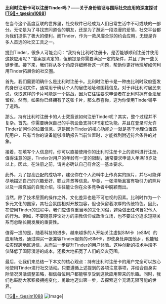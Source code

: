 **比利时注册卡可以注册Tinder吗？——关于身份验证与国际社交应用的深度探讨[[TG💪+ @esim1088](https://t.me/s/esim1088)]**

在当今这个高度互联的世界里，社交软件已经成为人们日常生活中不可或缺的一部分。无论是为了寻找志同道合的朋友，还是为了邂逅一段浪漫的爱情，社交平台都为我们提供了极大的便利。而Tinder，作为一款风靡全球的约会应用，无疑是许多人首选的社交工具之一。

提到Tinder，很多人可能会问：“我持有比利时注册卡，是否能够顺利注册并使用这款应用呢？”答案是肯定的，但前提是你需要满足一定的条件，并且了解一些关键步骤。接下来，我们将从多个角度详细解析这一问题，帮助你更好地理解如何利用Tinder拓展你的社交圈。

首先，我们需要明确什么是比利时注册卡。比利时注册卡是一种由比利时政府签发的身份证明文件，通常用于确认个人的居住地址和国籍信息。对于非比利时居民来说，获取这样的卡片可能是一个挑战，因为它往往要求申请者在比利时拥有合法居留权。然而，如果你已经拥有了这张卡片，那么恭喜你，这为你使用Tinder铺平了道路。

那么，持有比利时注册卡的人士究竟该如何注册Tinder呢？其实，整个过程并不复杂。首先，你需要确保自己的手机设备支持GPS定位功能，并且在登录时允许Tinder访问你的位置信息。这是因为Tinder的核心功能之一就是基于地理位置匹配用户，只有当你的设备能够准确报告当前位置时，才能找到附近符合条件的对象。

接着，在填写个人信息时，你可以直接使用你的比利时注册卡上的资料进行注册。值得注意的是，Tinder对用户的年龄有一定的限制，通常要求申请人年满18岁及以上。因此，在注册之前，请务必确认自己符合这一基本要求。

此外，为了提高匹配的成功率，建议你在个人资料中上传真实的照片，并尽可能详尽地描述自己的兴趣爱好、职业背景等信息。毕竟，一张清晰且富有吸引力的照片以及一段真诚的自我介绍，往往能让你在众多竞争者中脱颖而出。

当然，除了技术层面的操作之外，文化差异也是不可忽视的因素。比利时作为一个多元文化的国家，其社会氛围相对开放包容，但也保留着浓厚的传统特色。因此，在使用Tinder的过程中，我们应该尊重当地的文化习俗，避免做出任何冒犯他人的行为。例如，不要随意评论对方的宗教信仰或政治立场，也不要过分追求短期关系而忽略长期发展的重要性。

值得一提的是，随着科技的进步，越来越多的人开始关注虚拟SIM卡（eSIM）的应用场景。通过购买一张兼容Tinder服务的eSIM卡，即使身处异国他乡，也能轻松实现跨地区通信，从而进一步提升Tinder的用户体验。这种创新的技术手段不仅降低了国际漫游的成本，还极大地拓宽了人们的交友范围。

最后，让我们来总结一下本文的核心观点：持有比利时注册卡的用户完全可以放心地使用Tinder进行社交活动。只要遵循上述提到的各项注意事项，并结合自身实际情况灵活调整策略，相信每位用户都能够享受到这款应用带来的乐趣。同时，我们也鼓励大家积极拥抱变化，勇敢地迈出第一步，去探索这个充满无限可能的世界。

[[TG💪+ @esim1088](https://t.me/s/esim1088) ![Image](https://i.postimg.cc/4NQfJmqS/Snipaste-2025-05-13-00-14-12.png)]